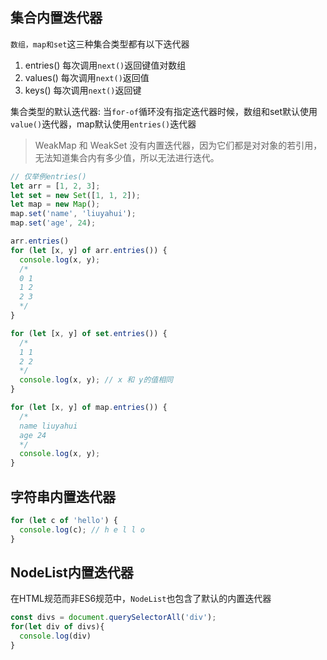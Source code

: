 
## 集合内置迭代器
`数组，map和set`这三种集合类型都有以下迭代器
1. entries() 每次调用`next()`返回键值对数组
2. values() 每次调用`next()`返回值
3. keys() 每次调用`next()`返回键

集合类型的默认迭代器: 当`for-of`循环没有指定迭代器时候，数组和set默认使用`value()`迭代器，map默认使用`entries()`迭代器
> WeakMap 和 WeakSet 没有内置迭代器，因为它们都是对对象的若引用，无法知道集合内有多少值，所以无法进行迭代。

```js
// 仅举例entries()
let arr = [1, 2, 3];
let set = new Set([1, 1, 2]);
let map = new Map();
map.set('name', 'liuyahui');
map.set('age', 24);

arr.entries()
for (let [x, y] of arr.entries()) {
  console.log(x, y);
  /*
  0 1
  1 2
  2 3
  */
}

for (let [x, y] of set.entries()) {
  /*
  1 1
  2 2
  */
  console.log(x, y); // x 和 y的值相同
}

for (let [x, y] of map.entries()) {
  /*
  name liuyahui
  age 24
  */
  console.log(x, y);
}
```

## 字符串内置迭代器
```js
for (let c of 'hello') {
  console.log(c); // h e l l o
}
```

## NodeList内置迭代器
在HTML规范而非ES6规范中，`NodeList`也包含了默认的内置迭代器
```js
const divs = document.querySelectorAll('div');
for(let div of divs){
  console.log(div)
}
```